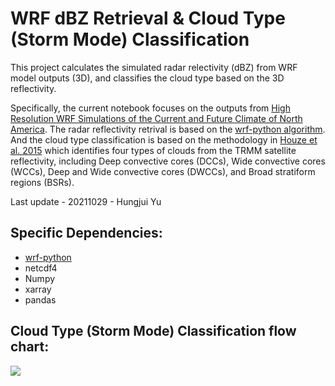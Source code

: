 # WRF dBZ Retrieval & Cloud Type (Storm Mode) Classification

This project calculates the simulated radar relectivity (dBZ) from WRF model outputs (3D), and classifies the cloud type based on the 3D reflectivity.

Specifically, the current notebook focuses on the outputs from [High Resolution WRF Simulations of the Current and Future Climate of North America](https://rda.ucar.edu/datasets/ds612.0/). The radar reflectivity retrival is based on the [wrf-python algorithm](https://wrf-python.readthedocs.io/en/latest/user_api/generated/wrf.dbz.html). And the cloud type classification is based on the methodology in [Houze et al. 2015](https://agupubs.onlinelibrary.wiley.com/doi/10.1002/2015RG000488) which identifies four types of clouds from the TRMM satellite reflectivity, including Deep convective cores (DCCs), Wide convective cores (WCCs), Deep and Wide convective cores (DWCCs), and Broad stratiform regions (BSRs).

Last update - 20211029 - Hungjui Yu

## Specific Dependencies:

* [wrf-python](https://wrf-python.readthedocs.io/en/latest/index.html)
* netcdf4
* Numpy
* xarray
* pandas

## Cloud Type (Storm Mode) Classification flow chart:
![](https://github.com/yuhungjui/WRF_dBZ_Cloud_Classification/blob/main/WRF_dBZ_Class_CONUS1/Storm_Mode_Flow.png)
